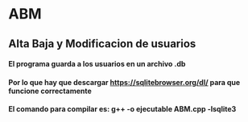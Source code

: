 # ABM
## Alta Baja y Modificacion de usuarios
#### El programa guarda a los usuarios en un archivo .db
#### Por lo que hay que descargar https://sqlitebrowser.org/dl/ para que funcione correctamente
#### El comando para compilar es:  g++ -o ejecutable ABM.cpp -lsqlite3
